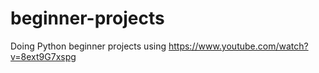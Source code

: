 ﻿# beginner-projects
Doing Python beginner projects using https://www.youtube.com/watch?v=8ext9G7xspg
